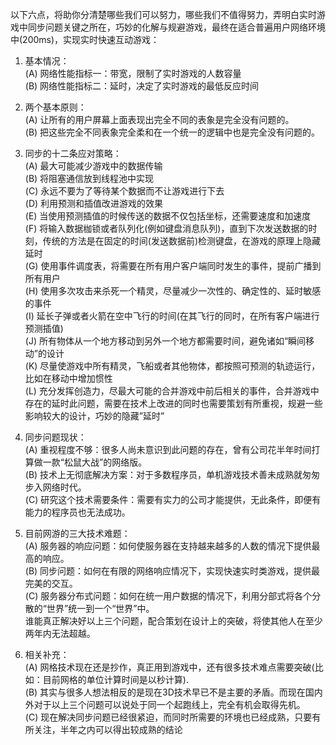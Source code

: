 
以下六点，将助你分清楚哪些我们可以努力，哪些我们不值得努力，弄明白实时游戏中同步问题关键之所在，巧妙的化解与规避游戏，最终在适合普遍用户网络环境中(200ms)，实现实时快速互动游戏：

1. 基本情况：  
(A) 网络性能指标一：带宽，限制了实时游戏的人数容量  
(B) 网络性能指标二：延时，决定了实时游戏的最低反应时间

2. 两个基本原则：  
(A) 让所有的用户屏幕上面表现出完全不同的表象是完全没有问题的。  
(B) 把这些完全不同表象完全柔和在一个统一的逻辑中也是完全没有问题的。

3. 同步的十二条应对策略：  
(A) 最大可能减少游戏中的数据传输  
(B) 将阻塞通信放到线程池中实现  
(C) 永远不要为了等待某个数据而不让游戏进行下去  
(D) 利用预测和插值改进游戏的效果  
(E) 当使用预测插值的时候传送的数据不仅包括坐标，还需要速度和加速度  
(F) 将输入数据枷锁或者队列化(例如键盘消息队列)，直到下次发送数据的时刻，传统的方法是在固定的时间(发送数据前)检测键盘，在游戏的原理上隐藏延时  
(G) 使用事件调度表，将需要在所有用户客户端同时发生的事件，提前广播到所有用户  
(H) 使用多次攻击来杀死一个精灵，尽量减少一次性的、确定性的、延时敏感的事件  
(I) 延长子弹或者火箭在空中飞行的时间(在其飞行的同时，在所有客户端进行预测插值)  
(J) 所有物体从一个地方移动到另外一个地方都需要时间，避免诸如“瞬间移动”的设计  
(K) 尽量使游戏中所有精灵，飞船或者其他物体，都按照可预测的轨迹运行，比如在移动中增加惯性  
(L) 充分发挥创造力，尽最大可能的合并游戏中前后相关的事件，合并游戏中存在的延时此问题，需要在技术上改进的同时也需要策划有所重视，规避一些影响较大的设计，巧妙的隐藏”延时”

4. 同步问题现状：  
(A) 重视程度不够：很多人尚未意识到此问题的存在，曾有公司花半年时间打算做一款“松鼠大战”的网络版。  
(B) 技术上无彻底解决方案：对于多数程序员，单机游戏技术善未成熟就匆匆步入网络时代。  
(C) 研究这个技术需要条件：需要有实力的公司才能提供，无此条件，即便有能力的程序员也无法成功。

5. 目前网游的三大技术难题：  
(A) 服务器的响应问题：如何使服务器在支持越来越多的人数的情况下提供最高的响应。  
(B) 同步问题：如何在有限的网络响应情况下，实现快速实时类游戏，提供最完美的交互。  
(C) 服务器分布式问题：如何在统一用户数据的情况下，利用分部式将各个分散的“世界”统一到一个“世界”中。  
谁能真正解决好以上三个问题，配合策划在设计上的突破，将使其他人在至少两年内无法超越。

6. 相关补充：  
(A) 网格技术现在还是抄作，真正用到游戏中，还有很多技术难点需要突破(比如：目前网格的单位计算时间是以秒计算).  
(B) 其实与很多人想法相反的是现在3D技术早已不是主要的矛盾。而现在国内外对于以上三个问题可以说处于同一个起跑线上，完全有机会取得先机。  
(C) 现在解决同步问题已经很紧迫，而同时所需要的环境也已经成熟，只要有所关注，半年之内可以得出较成熟的结论